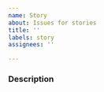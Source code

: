 ```yaml
---
name: Story
about: Issues for stories
title: ''
labels: story
assignees: ''

---
```


### Description
